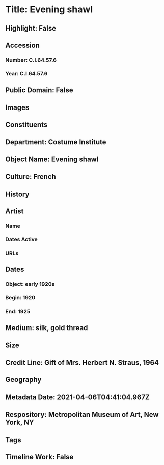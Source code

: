 # Title: Evening shawl
## Highlight: False
## Accession
### Number: C.I.64.57.6
### Year: C.I.64.57.6
## Public Domain: False
## Images
## Constituents
## Department: Costume Institute
## Object Name: Evening shawl
## Culture: French
## History
## Artist
### Name
### Dates Active
### URLs
## Dates
### Object: early 1920s
### Begin: 1920
### End: 1925
## Medium: silk, gold thread
## Size
## Credit Line: Gift of Mrs. Herbert N. Straus, 1964
## Geography
## Metadata Date: 2021-04-06T04:41:04.967Z
## Respository: Metropolitan Museum of Art, New York, NY
## Tags
## Timeline Work: False